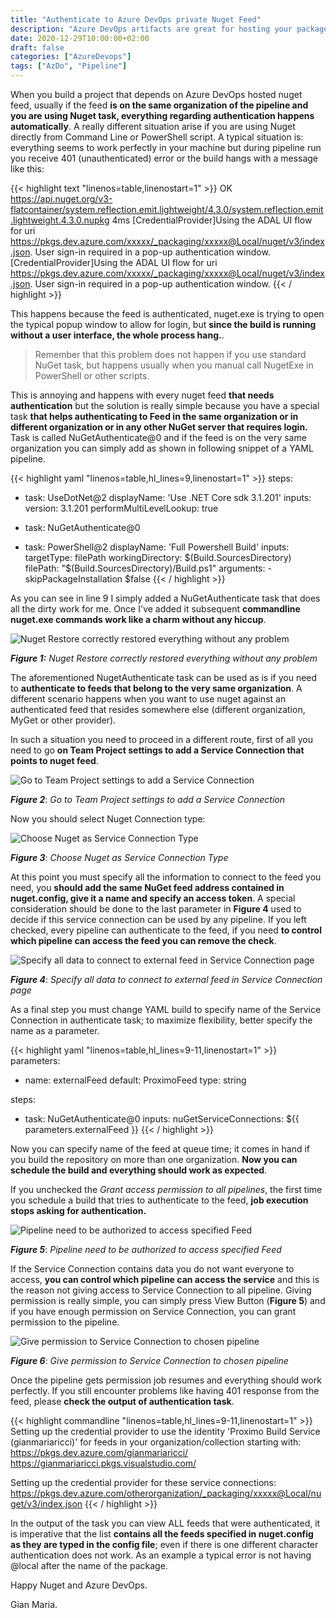 ```yaml
---
title: "Authenticate to Azure DevOps private Nuget Feed"
description: "Azure DevOps artifacts are great for hosting your packages, but you can incur in authentication problem in piplines"
date: 2020-12-29T10:00:00+02:00
draft: false
categories: ["AzureDevops"]
tags: ["AzDo", "Pipeline"]
---
```


When you build a project that depends on Azure DevOps hosted nuget feed, usually if the feed **is on the same organization of the pipeline and you are using Nuget task, everything regarding authentication happens automatically**. A really different situation arise if you are using Nuget directly from Command Line or PowerShell script. A typical situation is: everything seems to work perfectly in your machine but during pipeline run you receive 401 (unauthenticated) error or the build hangs with a message like this:

{{< highlight text "linenos=table,linenostart=1" >}}
  OK https://api.nuget.org/v3-flatcontainer/system.reflection.emit.lightweight/4.3.0/system.reflection.emit.lightweight.4.3.0.nupkg 4ms
    [CredentialProvider]Using the ADAL UI  flow for uri https://pkgs.dev.azure.com/xxxxx/_packaging/xxxxx@Local/nuget/v3/index.json. User sign-in required in a pop-up authentication window.
    [CredentialProvider]Using the ADAL UI  flow for uri https://pkgs.dev.azure.com/xxxxx/_packaging/xxxxx@Local/nuget/v3/index.json. User sign-in required in a pop-up authentication window.
{{< / highlight >}}

This happens because the feed is authenticated, nuget.exe is trying to open the typical popup window to allow for login, but **since the build is running without a user interface, the whole process hang.**. 

> Remember that this problem does not happen if you use standard NuGet task, but happens usually when you manual call NugetExe in PowerShell or other scripts.

This is annoying and happens with every nuget feed **that needs authentication** but the solution is really simple because you have a special task **that helps authenticating to Feed in the same organization or in different organization or in any other NuGet server that requires login.** Task is called NuGetAuthenticate@0 and if the feed is on the very same organization you can simply add as shown in following snippet of a YAML pipeline.

{{< highlight yaml "linenos=table,hl_lines=9,linenostart=1" >}}
steps:

  - task: UseDotNet@2
    displayName: 'Use .NET Core sdk 3.1.201'
    inputs:
      version: 3.1.201
      performMultiLevelLookup: true

  - task: NuGetAuthenticate@0

  - task: PowerShell@2
    displayName: 'Full Powershell Build'
    inputs:
      targetType: filePath
      workingDirectory: $(Build.SourcesDirectory)
      filePath: "$(Build.SourcesDirectory)/Build.ps1"
      arguments: -skipPackageInstallation $false
{{< / highlight >}}

As you can see in line 9 I simply added a NuGetAuthenticate task that does all the dirty work for me. Once I've added it subsequent **commandline nuget.exe commands work like a charm without any hiccup**.

![Nuget Restore correctly restored everything without any problem](../images/nuget-restore-auth-success.png)

***Figure 1:*** *Nuget Restore correctly restored everything without any problem*

The aforementioned NugetAuthenticate task can be used as is if you need to **authenticate to feeds that belong to the very same organization**. A different scenario happens when you want to use nuget against an authenticated feed that resides somewhere else (different organization, MyGet or other provider).

In such a situation you need to proceed in a different route, first of all you need to go **on Team Project settings to add a Service Connection that points to nuget feed**.

![Go to Team Project settings to add a Service Connection](../images/service-connection-to-nuget-feed.png)

***Figure 2***: *Go to Team Project settings to add a Service Connection*

Now you should select Nuget Connection type:

![Choose Nuget as Service Connection Type](../images/service-connection-nuget-type.png)

***Figure 3***: *Choose Nuget as Service Connection Type*

At this point you must specify all the information to connect to the feed you need, you **should add the same NuGet feed address contained in nuget.config, give it a name and specify an access token**. A special consideration should be done to the last parameter in **Figure 4** used to decide if this service connection can be used by any pipeline. If you left checked, every pipeline can authenticate to the feed, if you need **to control which pipeline can access the feed you can remove the check**.

![Specify all data to connect to external feed in Service Connection page](../images/nuget-connection-feed-specifications.png)

***Figure 4***: *Specify all data to connect to external feed in Service Connection page*

As a final step you must change YAML build to specify name of the Service Connection in authenticate task; to maximize flexibility, better specify the name as a parameter. 

{{< highlight yaml "linenos=table,hl_lines=9-11,linenostart=1" >}}
parameters: 
  
  - name: externalFeed
    default: ProximoFeed
    type: string

steps:

  - task: NuGetAuthenticate@0
    inputs:
     nuGetServiceConnections: ${{ parameters.externalFeed }}
{{< / highlight >}}

Now you can specify name of the feed at queue time; it comes in hand if you build the repository on more than one organization. **Now you can schedule the build and everything should work as expected**.

If you unchecked the *Grant access permission to all pipelines*, the first time you schedule a build that tries to authenticate to the feed, **job execution stops asking for authentication.**

![Pipeline need to be authorized to access specified Feed](../images/service-connection-ask-for-permission.png)

***Figure 5***: *Pipeline need to be authorized to access specified Feed*

If the Service Connection contains data you do not want everyone to access, **you can control which pipeline can access the service** and this is the reason not giving access to Service Connection to all pipeline. Giving permission is really simple, you can simply press View Button (**Figure 5**) and if you have enough permission on Service Connection, you can grant permission to the pipeline.

![Give permission to Service Connection to chosen pipeline](../images/give-permission-to-pipeline.png)

***Figure 6***: *Give permission to Service Connection to chosen pipeline*

Once the pipeline gets permission job resumes and everything should work perfectly. If you still encounter problems like having 401 response from the feed, please **check the output of authentication task**. 

{{< highlight commandline "linenos=table,hl_lines=9-11,linenostart=1" >}}
Setting up the credential provider to use the identity 'Proximo Build Service (gianmariaricci)' for feeds in your organization/collection starting with:
  https://pkgs.dev.azure.com/gianmariaricci/
  https://gianmariaricci.pkgs.visualstudio.com/

Setting up the credential provider for these service connections:
  https://pkgs.dev.azure.com/otherorganization/_packaging/xxxxx@Local/nuget/v3/index.json
{{< / highlight >}}

In the output of the task you can view ALL feeds that were authenticated, it is imperative that the list **contains all the feeds specified in nuget.config as they are typed in the config file**; even if there is one different character authentication does not work. As an example a typical error is not having @local after the name of the package.

Happy Nuget and Azure DevOps.

Gian Maria.
